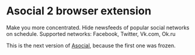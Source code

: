 # Asocial 2 browser extension

Make you more concentrated. Hide newsfeeds of popular social networks on schedule. Supported networks: Facebook, Twitter, Vk.com, Ok.ru

This is the next version of [Asocial](https://github.com/isqua/asocial), because the first one was frozen.
